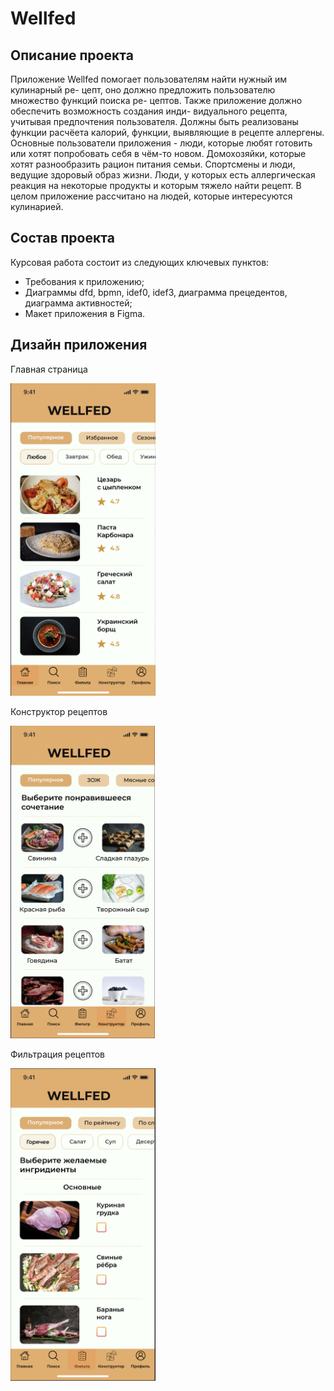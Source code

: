 # Wellfed

## Описание проекта

Приложение Wellfed помогает пользователям найти нужный им кулинарный ре-
цепт, оно должно предложить пользователю множество функций поиска ре-
цептов. Также приложение должно обеспечить возможность создания инди-
видуального рецепта, учитывая предпочтения пользователя. Должны быть
реализованы функции расчёета калорий, функции, выявляющие в рецепте
аллергены.  
Основные пользователи приложения - люди, которые любят готовить или
хотят попробовать себя в чём-то новом. Домохозяйки, которые хотят разнообразить рацион питания семьи. Спортсмены и люди, ведущие здоровый образ
жизни. Люди, у которых есть аллергическая реакция на некоторые продукты
и которым тяжело найти рецепт. В целом приложение рассчитано на людей,
которые интересуются кулинарией.

## Состав проекта

Курсовая работа состоит из следующих ключевых пунктов:
- Требования к приложению;
- Диаграммы dfd, bpmn, idef0, idef3, диаграмма прецедентов, диаграмма активностей;
- Макет приложения в Figma.


## Дизайн приложения

Главная страница

<img src="startpage.png" height="500">

Конструктор рецептов

<img src="konstruktor.png" height="500">

Фильтрация рецептов

<img src="philtr.png" height="500">
